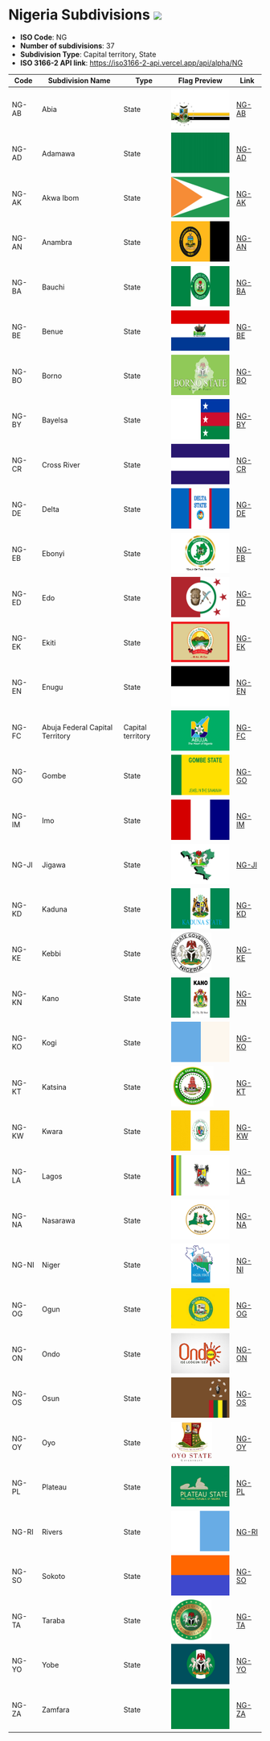 # Nigeria Subdivisions ![](https://flagcdn.com/h40/ng.png)

- **ISO Code**: NG
- **Number of subdivisions**: 37
- **Subdivision Type**: Capital territory, State
- **ISO 3166-2 API link**: https://iso3166-2-api.vercel.app/api/alpha/NG

| Code  | Subdivision Name         | Type | Flag Preview | Link |
|-------|--------------------------|--------------| -------------- |----------|
| NG-AB | Abia | State | <img src='https://raw.githubusercontent.com/amckenna41/iso3166-flag-icons/main/iso3166-2-icons/NG/NG-AB.png' height='80'> | [NG-AB](https://github.com/amckenna41/iso3166-flag-icons/blob/main/iso3166-2-icons/NG/NG-AB.png) |
| NG-AD | Adamawa | State | <img src='https://raw.githubusercontent.com/amckenna41/iso3166-flag-icons/main/iso3166-2-icons/NG/NG-AD.jpeg' height='80'> | [NG-AD](https://github.com/amckenna41/iso3166-flag-icons/blob/main/iso3166-2-icons/NG/NG-AD.jpeg) |
| NG-AK | Akwa Ibom | State | <img src='https://raw.githubusercontent.com/amckenna41/iso3166-flag-icons/main/iso3166-2-icons/NG/NG-AK.svg' height='80'> | [NG-AK](https://github.com/amckenna41/iso3166-flag-icons/blob/main/iso3166-2-icons/NG/NG-AK.svg) |
| NG-AN | Anambra | State | <img src='https://raw.githubusercontent.com/amckenna41/iso3166-flag-icons/main/iso3166-2-icons/NG/NG-AN.png' height='80'> | [NG-AN](https://github.com/amckenna41/iso3166-flag-icons/blob/main/iso3166-2-icons/NG/NG-AN.png) |
| NG-BA | Bauchi | State | <img src='https://raw.githubusercontent.com/amckenna41/iso3166-flag-icons/main/iso3166-2-icons/NG/NG-BA.png' height='80'> | [NG-BA](https://github.com/amckenna41/iso3166-flag-icons/blob/main/iso3166-2-icons/NG/NG-BA.png) |
| NG-BE | Benue | State | <img src='https://raw.githubusercontent.com/amckenna41/iso3166-flag-icons/main/iso3166-2-icons/NG/NG-BE.png' height='80'> | [NG-BE](https://github.com/amckenna41/iso3166-flag-icons/blob/main/iso3166-2-icons/NG/NG-BE.png) |
| NG-BO | Borno | State | <img src='https://raw.githubusercontent.com/amckenna41/iso3166-flag-icons/main/iso3166-2-icons/NG/NG-BO.png' height='80'> | [NG-BO](https://github.com/amckenna41/iso3166-flag-icons/blob/main/iso3166-2-icons/NG/NG-BO.png) |
| NG-BY | Bayelsa | State | <img src='https://raw.githubusercontent.com/amckenna41/iso3166-flag-icons/main/iso3166-2-icons/NG/NG-BY.svg' height='80'> | [NG-BY](https://github.com/amckenna41/iso3166-flag-icons/blob/main/iso3166-2-icons/NG/NG-BY.svg) |
| NG-CR | Cross River | State | <img src='https://raw.githubusercontent.com/amckenna41/iso3166-flag-icons/main/iso3166-2-icons/NG/NG-CR.png' height='80'> | [NG-CR](https://github.com/amckenna41/iso3166-flag-icons/blob/main/iso3166-2-icons/NG/NG-CR.png) |
| NG-DE | Delta | State | <img src='https://raw.githubusercontent.com/amckenna41/iso3166-flag-icons/main/iso3166-2-icons/NG/NG-DE.png' height='80'> | [NG-DE](https://github.com/amckenna41/iso3166-flag-icons/blob/main/iso3166-2-icons/NG/NG-DE.png) |
| NG-EB | Ebonyi | State | <img src='https://raw.githubusercontent.com/amckenna41/iso3166-flag-icons/main/iso3166-2-icons/NG/NG-EB.png' height='80'> | [NG-EB](https://github.com/amckenna41/iso3166-flag-icons/blob/main/iso3166-2-icons/NG/NG-EB.png) |
| NG-ED | Edo | State | <img src='https://raw.githubusercontent.com/amckenna41/iso3166-flag-icons/main/iso3166-2-icons/NG/NG-ED.png' height='80'> | [NG-ED](https://github.com/amckenna41/iso3166-flag-icons/blob/main/iso3166-2-icons/NG/NG-ED.png) |
| NG-EK | Ekiti | State | <img src='https://raw.githubusercontent.com/amckenna41/iso3166-flag-icons/main/iso3166-2-icons/NG/NG-EK.png' height='80'> | [NG-EK](https://github.com/amckenna41/iso3166-flag-icons/blob/main/iso3166-2-icons/NG/NG-EK.png) |
| NG-EN | Enugu | State | <img src='https://raw.githubusercontent.com/amckenna41/iso3166-flag-icons/main/iso3166-2-icons/NG/NG-EN.png' height='80'> | [NG-EN](https://github.com/amckenna41/iso3166-flag-icons/blob/main/iso3166-2-icons/NG/NG-EN.png) |
| NG-FC | Abuja Federal Capital Territory | Capital territory | <img src='https://raw.githubusercontent.com/amckenna41/iso3166-flag-icons/main/iso3166-2-icons/NG/NG-FC.png' height='80'> | [NG-FC](https://github.com/amckenna41/iso3166-flag-icons/blob/main/iso3166-2-icons/NG/NG-FC.svg) |
| NG-GO | Gombe | State | <img src='https://raw.githubusercontent.com/amckenna41/iso3166-flag-icons/main/iso3166-2-icons/NG/NG-GO.svg' height='80'> | [NG-GO](https://github.com/amckenna41/iso3166-flag-icons/blob/main/iso3166-2-icons/NG/NG-GO.svg) |
| NG-IM | Imo | State | <img src='https://raw.githubusercontent.com/amckenna41/iso3166-flag-icons/main/iso3166-2-icons/NG/NG-IM.png' height='80'> | [NG-IM](https://github.com/amckenna41/iso3166-flag-icons/blob/main/iso3166-2-icons/NG/NG-IM.png) |
| NG-JI | Jigawa | State | <img src='https://raw.githubusercontent.com/amckenna41/iso3166-flag-icons/main/iso3166-2-icons/NG/NG-JI.png' height='80'> | [NG-JI](https://github.com/amckenna41/iso3166-flag-icons/blob/main/iso3166-2-icons/NG/NG-JI.png) |
| NG-KD | Kaduna | State | <img src='https://raw.githubusercontent.com/amckenna41/iso3166-flag-icons/main/iso3166-2-icons/NG/NG-KD.png' height='80'> | [NG-KD](https://github.com/amckenna41/iso3166-flag-icons/blob/main/iso3166-2-icons/NG/NG-KD.png) |
| NG-KE | Kebbi | State | <img src='https://raw.githubusercontent.com/amckenna41/iso3166-flag-icons/main/iso3166-2-icons/NG/NG-KE.png' height='80'> | [NG-KE](https://github.com/amckenna41/iso3166-flag-icons/blob/main/iso3166-2-icons/NG/NG-KE.svg) |
| NG-KN | Kano | State | <img src='https://raw.githubusercontent.com/amckenna41/iso3166-flag-icons/main/iso3166-2-icons/NG/NG-KN.png' height='80'> | [NG-KN](https://github.com/amckenna41/iso3166-flag-icons/blob/main/iso3166-2-icons/NG/NG-KN.png) |
| NG-KO | Kogi | State | <img src='https://raw.githubusercontent.com/amckenna41/iso3166-flag-icons/main/iso3166-2-icons/NG/NG-KO.png' height='80'> | [NG-KO](https://github.com/amckenna41/iso3166-flag-icons/blob/main/iso3166-2-icons/NG/NG-KO.png) |
| NG-KT | Katsina | State | <img src='https://raw.githubusercontent.com/amckenna41/iso3166-flag-icons/main/iso3166-2-icons/NG/NG-KT.png' height='80'> | [NG-KT](https://github.com/amckenna41/iso3166-flag-icons/blob/main/iso3166-2-icons/NG/NG-KT.svg) |
| NG-KW | Kwara | State | <img src='https://raw.githubusercontent.com/amckenna41/iso3166-flag-icons/main/iso3166-2-icons/NG/NG-KW.jpg' height='80'> | [NG-KW](https://github.com/amckenna41/iso3166-flag-icons/blob/main/iso3166-2-icons/NG/NG-KW.jpg) |
| NG-LA | Lagos | State | <img src='https://raw.githubusercontent.com/amckenna41/iso3166-flag-icons/main/iso3166-2-icons/NG/NG-LA.png' height='80'> | [NG-LA](https://github.com/amckenna41/iso3166-flag-icons/blob/main/iso3166-2-icons/NG/NG-LA.svg) |
| NG-NA | Nasarawa | State | <img src='https://raw.githubusercontent.com/amckenna41/iso3166-flag-icons/main/iso3166-2-icons/NG/NG-NA.png' height='80'> | [NG-NA](https://github.com/amckenna41/iso3166-flag-icons/blob/main/iso3166-2-icons/NG/NG-NA.png) |
| NG-NI | Niger | State | <img src='https://raw.githubusercontent.com/amckenna41/iso3166-flag-icons/main/iso3166-2-icons/NG/NG-NI.png' height='80'> | [NG-NI](https://github.com/amckenna41/iso3166-flag-icons/blob/main/iso3166-2-icons/NG/NG-NI.png) |
| NG-OG | Ogun | State | <img src='https://raw.githubusercontent.com/amckenna41/iso3166-flag-icons/main/iso3166-2-icons/NG/NG-OG.jpeg' height='80'> | [NG-OG](https://github.com/amckenna41/iso3166-flag-icons/blob/main/iso3166-2-icons/NG/NG-OG.jpeg) |
| NG-ON | Ondo | State | <img src='https://raw.githubusercontent.com/amckenna41/iso3166-flag-icons/main/iso3166-2-icons/NG/NG-ON.jpg' height='80'> | [NG-ON](https://github.com/amckenna41/iso3166-flag-icons/blob/main/iso3166-2-icons/NG/NG-ON.jpg) |
| NG-OS | Osun | State | <img src='https://raw.githubusercontent.com/amckenna41/iso3166-flag-icons/main/iso3166-2-icons/NG/NG-OS.svg' height='80'> | [NG-OS](https://github.com/amckenna41/iso3166-flag-icons/blob/main/iso3166-2-icons/NG/NG-OS.svg) |
| NG-OY | Oyo | State | <img src='https://raw.githubusercontent.com/amckenna41/iso3166-flag-icons/main/iso3166-2-icons/NG/NG-OY.png' height='80'> | [NG-OY](https://github.com/amckenna41/iso3166-flag-icons/blob/main/iso3166-2-icons/NG/NG-OY.svg) |
| NG-PL | Plateau | State | <img src='https://raw.githubusercontent.com/amckenna41/iso3166-flag-icons/main/iso3166-2-icons/NG/NG-PL.jpg' height='80'> | [NG-PL](https://github.com/amckenna41/iso3166-flag-icons/blob/main/iso3166-2-icons/NG/NG-PL.jpg) |
| NG-RI | Rivers | State | <img src='https://raw.githubusercontent.com/amckenna41/iso3166-flag-icons/main/iso3166-2-icons/NG/NG-RI.png' height='80'> | [NG-RI](https://github.com/amckenna41/iso3166-flag-icons/blob/main/iso3166-2-icons/NG/NG-RI.png) |
| NG-SO | Sokoto | State | <img src='https://raw.githubusercontent.com/amckenna41/iso3166-flag-icons/main/iso3166-2-icons/NG/NG-SO.png' height='80'> | [NG-SO](https://github.com/amckenna41/iso3166-flag-icons/blob/main/iso3166-2-icons/NG/NG-SO.png) |
| NG-TA | Taraba | State | <img src='https://raw.githubusercontent.com/amckenna41/iso3166-flag-icons/main/iso3166-2-icons/NG/NG-TA.png' height='80'> | [NG-TA](https://github.com/amckenna41/iso3166-flag-icons/blob/main/iso3166-2-icons/NG/NG-TA.svg) |
| NG-YO | Yobe | State | <img src='https://raw.githubusercontent.com/amckenna41/iso3166-flag-icons/main/iso3166-2-icons/NG/NG-YO.png' height='80'> | [NG-YO](https://github.com/amckenna41/iso3166-flag-icons/blob/main/iso3166-2-icons/NG/NG-YO.png) |
| NG-ZA | Zamfara | State | <img src='https://raw.githubusercontent.com/amckenna41/iso3166-flag-icons/main/iso3166-2-icons/NG/NG-ZA.png' height='80'> | [NG-ZA](https://github.com/amckenna41/iso3166-flag-icons/blob/main/iso3166-2-icons/NG/NG-ZA.png) |
